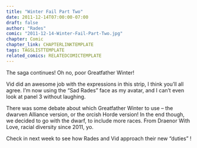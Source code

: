 ```yaml
---
title: "Winter Fail Part Two"
date: 2011-12-14T07:00:00-07:00
draft: false
author: "Rades"
comic: "2011-12-14-Winter-Fail-Part-Two.jpg"
chapter: Comic
chapter_link: CHAPTERLINKTEMPLATE
tags: TAGSLISTTEMPLATE
related_comics: RELATEDCOMICTEMPLATE
---
```


The saga continues! Oh no, poor Greatfather Winter! 


Vid did an awesome job with the expressions in this strip, I think you’ll all agree. I’m now using the “Sad Rades” face as my avatar, and I can’t even look at panel 3 without laughing.


There was some debate about which Greatfather Winter to use – the dwarven Alliance version, or the orcish Horde version! In the end though, we decided to go with the dwarf, to include more races. From Draenor With Love, racial diversity since 2011, yo.


Check in next week to see how Rades and Vid approach their new “duties” !

